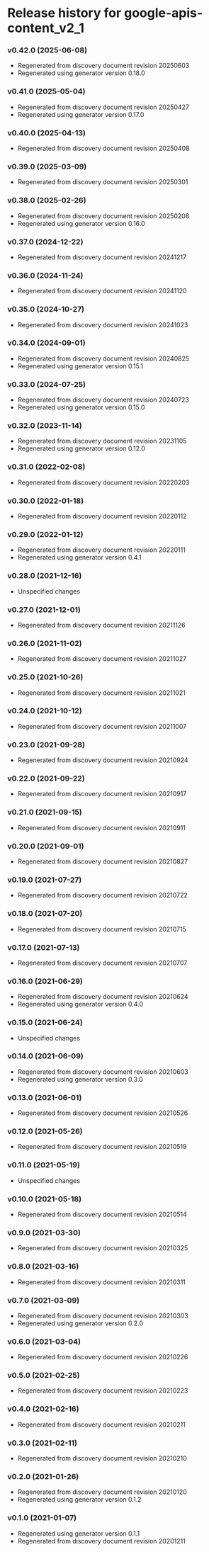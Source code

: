 # Release history for google-apis-content_v2_1

### v0.42.0 (2025-06-08)

* Regenerated from discovery document revision 20250603
* Regenerated using generator version 0.18.0

### v0.41.0 (2025-05-04)

* Regenerated from discovery document revision 20250427
* Regenerated using generator version 0.17.0

### v0.40.0 (2025-04-13)

* Regenerated from discovery document revision 20250408

### v0.39.0 (2025-03-09)

* Regenerated from discovery document revision 20250301

### v0.38.0 (2025-02-26)

* Regenerated from discovery document revision 20250208
* Regenerated using generator version 0.16.0

### v0.37.0 (2024-12-22)

* Regenerated from discovery document revision 20241217

### v0.36.0 (2024-11-24)

* Regenerated from discovery document revision 20241120

### v0.35.0 (2024-10-27)

* Regenerated from discovery document revision 20241023

### v0.34.0 (2024-09-01)

* Regenerated from discovery document revision 20240825
* Regenerated using generator version 0.15.1

### v0.33.0 (2024-07-25)

* Regenerated from discovery document revision 20240723
* Regenerated using generator version 0.15.0

### v0.32.0 (2023-11-14)

* Regenerated from discovery document revision 20231105
* Regenerated using generator version 0.12.0

### v0.31.0 (2022-02-08)

* Regenerated from discovery document revision 20220203

### v0.30.0 (2022-01-18)

* Regenerated from discovery document revision 20220112

### v0.29.0 (2022-01-12)

* Regenerated from discovery document revision 20220111
* Regenerated using generator version 0.4.1

### v0.28.0 (2021-12-16)

* Unspecified changes

### v0.27.0 (2021-12-01)

* Regenerated from discovery document revision 20211126

### v0.26.0 (2021-11-02)

* Regenerated from discovery document revision 20211027

### v0.25.0 (2021-10-26)

* Regenerated from discovery document revision 20211021

### v0.24.0 (2021-10-12)

* Regenerated from discovery document revision 20211007

### v0.23.0 (2021-09-28)

* Regenerated from discovery document revision 20210924

### v0.22.0 (2021-09-22)

* Regenerated from discovery document revision 20210917

### v0.21.0 (2021-09-15)

* Regenerated from discovery document revision 20210911

### v0.20.0 (2021-09-01)

* Regenerated from discovery document revision 20210827

### v0.19.0 (2021-07-27)

* Regenerated from discovery document revision 20210722

### v0.18.0 (2021-07-20)

* Regenerated from discovery document revision 20210715

### v0.17.0 (2021-07-13)

* Regenerated from discovery document revision 20210707

### v0.16.0 (2021-06-29)

* Regenerated from discovery document revision 20210624
* Regenerated using generator version 0.4.0

### v0.15.0 (2021-06-24)

* Unspecified changes

### v0.14.0 (2021-06-09)

* Regenerated from discovery document revision 20210603
* Regenerated using generator version 0.3.0

### v0.13.0 (2021-06-01)

* Regenerated from discovery document revision 20210526

### v0.12.0 (2021-05-26)

* Regenerated from discovery document revision 20210519

### v0.11.0 (2021-05-19)

* Unspecified changes

### v0.10.0 (2021-05-18)

* Regenerated from discovery document revision 20210514

### v0.9.0 (2021-03-30)

* Regenerated from discovery document revision 20210325

### v0.8.0 (2021-03-16)

* Regenerated from discovery document revision 20210311

### v0.7.0 (2021-03-09)

* Regenerated from discovery document revision 20210303
* Regenerated using generator version 0.2.0

### v0.6.0 (2021-03-04)

* Regenerated from discovery document revision 20210226

### v0.5.0 (2021-02-25)

* Regenerated from discovery document revision 20210223

### v0.4.0 (2021-02-16)

* Regenerated from discovery document revision 20210211

### v0.3.0 (2021-02-11)

* Regenerated from discovery document revision 20210210

### v0.2.0 (2021-01-26)

* Regenerated from discovery document revision 20210120
* Regenerated using generator version 0.1.2

### v0.1.0 (2021-01-07)

* Regenerated using generator version 0.1.1
* Regenerated from discovery document revision 20201211

